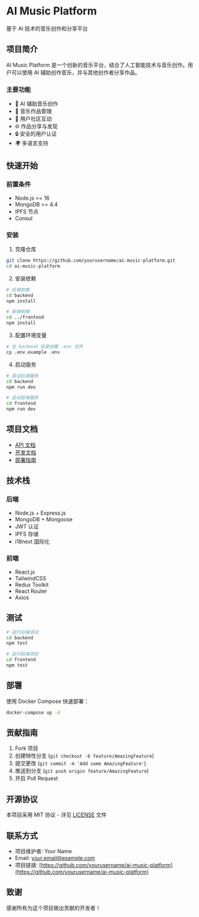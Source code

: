 # AI Music Platform

基于 AI 技术的音乐创作和分享平台

## 项目简介

AI Music Platform 是一个创新的音乐平台，结合了人工智能技术与音乐创作。用户可以使用 AI 辅助创作音乐，并与其他创作者分享作品。

### 主要功能

- 🎵 AI 辅助音乐创作
- 🎼 音乐作品管理
- 👥 用户社区互动
- 🌐 作品分享与发现
- 🔒 安全的用户认证
- 🌍 多语言支持

## 快速开始

### 前置条件

- Node.js >= 16
- MongoDB >= 4.4
- IPFS 节点
- Consul

### 安装

1. 克隆仓库
```bash
git clone https://github.com/yourusername/ai-music-platform.git
cd ai-music-platform
```

2. 安装依赖
```bash
# 后端依赖
cd backend
npm install

# 前端依赖
cd ../frontend
npm install
```

3. 配置环境变量
```bash
# 在 backend 目录创建 .env 文件
cp .env.example .env
```

4. 启动服务
```bash
# 启动后端服务
cd backend
npm run dev

# 启动前端服务
cd frontend
npm run dev
```

## 项目文档

- [API 文档](backend/API.md)
- [开发文档](backend/DEVELOPMENT.md)
- [部署指南](backend/DEPLOYMENT.md)

## 技术栈

### 后端
- Node.js + Express.js
- MongoDB + Mongoose
- JWT 认证
- IPFS 存储
- i18next 国际化

### 前端
- React.js
- TailwindCSS
- Redux Toolkit
- React Router
- Axios

## 测试

```bash
# 运行后端测试
cd backend
npm test

# 运行前端测试
cd frontend
npm test
```

## 部署

使用 Docker Compose 快速部署：

```bash
docker-compose up -d
```

## 贡献指南

1. Fork 项目
2. 创建特性分支 (`git checkout -b feature/AmazingFeature`)
3. 提交更改 (`git commit -m 'Add some AmazingFeature'`)
4. 推送到分支 (`git push origin feature/AmazingFeature`)
5. 开启 Pull Request

## 开源协议

本项目采用 MIT 协议 - 详见 [LICENSE](LICENSE) 文件

## 联系方式

- 项目维护者: Your Name
- Email: your.email@example.com
- 项目链接: [https://github.com/yourusername/ai-music-platform](https://github.com/yourusername/ai-music-platform)

## 致谢

感谢所有为这个项目做出贡献的开发者！
